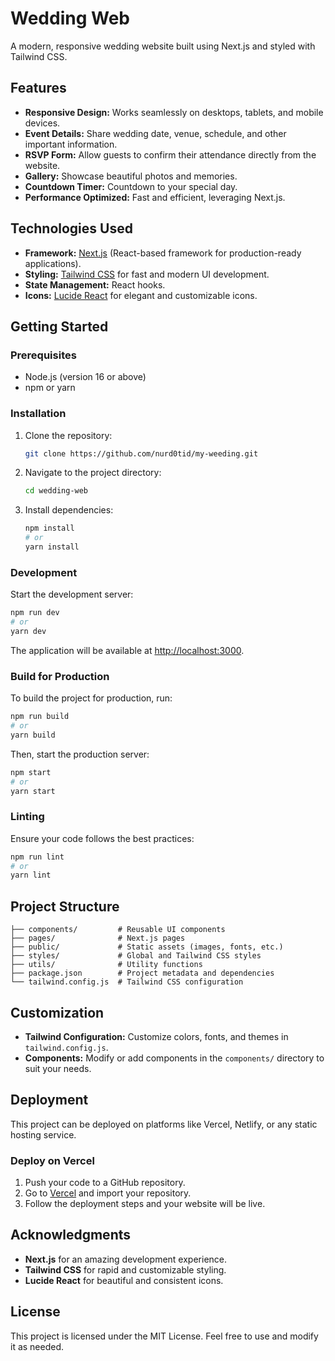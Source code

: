 # Wedding Web

A modern, responsive wedding website built using Next.js and styled with Tailwind CSS.

## Features
- **Responsive Design:** Works seamlessly on desktops, tablets, and mobile devices.
- **Event Details:** Share wedding date, venue, schedule, and other important information.
- **RSVP Form:** Allow guests to confirm their attendance directly from the website.
- **Gallery:** Showcase beautiful photos and memories.
- **Countdown Timer:** Countdown to your special day.
- **Performance Optimized:** Fast and efficient, leveraging Next.js.

## Technologies Used
- **Framework:** [Next.js](https://nextjs.org/) (React-based framework for production-ready applications).
- **Styling:** [Tailwind CSS](https://tailwindcss.com/) for fast and modern UI development.
- **State Management:** React hooks.
- **Icons:** [Lucide React](https://lucide.dev/) for elegant and customizable icons.

## Getting Started

### Prerequisites
- Node.js (version 16 or above)
- npm or yarn

### Installation
1. Clone the repository:
   ```bash
   git clone https://github.com/nurd0tid/my-weeding.git
   ```
2. Navigate to the project directory:
   ```bash
   cd wedding-web
   ```
3. Install dependencies:
   ```bash
   npm install
   # or
   yarn install
   ```

### Development
Start the development server:
```bash
npm run dev
# or
yarn dev
```
The application will be available at [http://localhost:3000](http://localhost:3000).

### Build for Production
To build the project for production, run:
```bash
npm run build
# or
yarn build
```
Then, start the production server:
```bash
npm start
# or
yarn start
```

### Linting
Ensure your code follows the best practices:
```bash
npm run lint
# or
yarn lint
```

## Project Structure
```
├── components/         # Reusable UI components
├── pages/              # Next.js pages
├── public/             # Static assets (images, fonts, etc.)
├── styles/             # Global and Tailwind CSS styles
├── utils/              # Utility functions
├── package.json        # Project metadata and dependencies
└── tailwind.config.js  # Tailwind CSS configuration
```

## Customization
- **Tailwind Configuration:** Customize colors, fonts, and themes in `tailwind.config.js`.
- **Components:** Modify or add components in the `components/` directory to suit your needs.

## Deployment
This project can be deployed on platforms like Vercel, Netlify, or any static hosting service.

### Deploy on Vercel
1. Push your code to a GitHub repository.
2. Go to [Vercel](https://vercel.com/) and import your repository.
3. Follow the deployment steps and your website will be live.

## Acknowledgments
- **Next.js** for an amazing development experience.
- **Tailwind CSS** for rapid and customizable styling.
- **Lucide React** for beautiful and consistent icons.

## License
This project is licensed under the MIT License. Feel free to use and modify it as needed.
